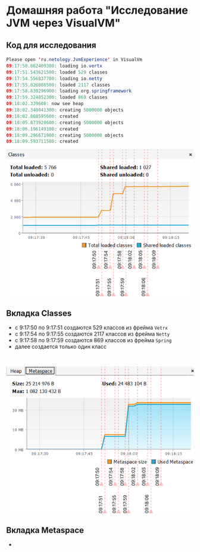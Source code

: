 # Домашняя работа "Исследование JVM через VisualVM"
## Код для исследования
```java
Please open 'ru.netology.JvmExperience' in VisualVm
09:17:50.862409300: loading io.vertx
09:17:51.543621500: loaded 529 classes
09:17:54.556837700: loading io.netty
09:17:55.826086500: loaded 2117 classes
09:17:58.830296900: loading org.springframework
09:17:59.324852300: loaded 869 classes
09:18:02.339608: now see heap
09:18:02.340041300: creating 5000000 objects
09:18:02.868595600: created
09:18:05.873920600: creating 5000000 objects
09:18:06.196149100: created
09:18:09.296671900: creating 5000000 objects
09:18:09.593711500: created
```


![Classes](classes.jpg)
## Вкладка Classes
+ c 9:17:50 по 9:17:51 создаются 529 классов из фрейма `Vetrx`
+ c 9:17:54 по 9:17:55 создаются 2117 классов из фрейма `Netty`
+ c 9:17:58 по 9:17:59 создаются 869 классов из фрейма `Spring`
+ далее создается только один класс
<br>

![Metaspace](metaspace.jpg)
## Вкладка Metaspace
+ 
